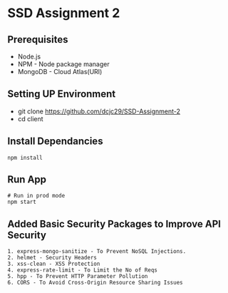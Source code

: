 # SSD Assignment 2

## Prerequisites
- Node.js
- NPM - Node package manager
- MongoDB - Cloud Atlas(URI)

## Setting UP Environment
- git clone https://github.com/dcjc29/SSD-Assignment-2
- cd client

## Install Dependancies
```
npm install
```
## Run App
```
# Run in prod mode
npm start
```
## Added Basic Security Packages to Improve API Security
```
1. express-mongo-sanitize - To Prevent NoSQL Injections.
2. helmet - Security Headers
3. xss-clean - XSS Protection
4. express-rate-limit - To Limit the No of Reqs
5. hpp - To Prevent HTTP Parameter Pollution
6. CORS - To Avoid Cross-Origin Resource Sharing Issues
```
